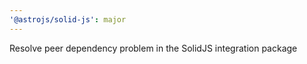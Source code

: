 ```yaml
---
'@astrojs/solid-js': major
---
```


Resolve peer dependency problem in the SolidJS integration package
